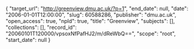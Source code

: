 {
  "target_url": "http://greenview.dmu.ac.uk/?p=1", 
  "end_date": null, 
  "date": "2006-01-01T12:00:00", 
  "slug": 60588286, 
  "publisher": "dmu.ac.uk", 
  "open_access": true, 
  "npld": true, 
  "title": "Greenview", 
  "subjects": [], 
  "collections": [], 
  "record_id": "20060101T120000/vpsoxNfPafHJ2/m/dReWbQ==", 
  "scope": "root", 
  "start_date": null
}

